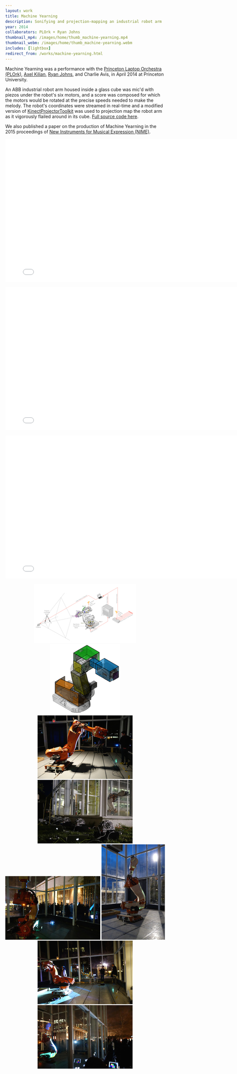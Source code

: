 ```yaml
---
layout: work
title: Machine Yearning
description: Sonifying and projection-mapping an industrial robot arm
year: 2014
collaborators: PLOrk + Ryan Johns
thumbnail_mp4: /images/home/thumb_machine-yearning.mp4
thumbnail_webm: /images/home/thumb_machine-yearning.webm
includes: [lightbox]
redirect_from: /works/machine-yearning.html
---
```


Machine Yearning was a performance with the [Princeton Laptop Orchestra (PLOrk)](http://plork.princeton.edu/index.php), [Axel Kilian](http://soa.princeton.edu/content/axel-kilian), [Ryan Johns](http://www.gshed.com/), and Charlie Avis, in April 2014 at Princeton University. 

An ABB industrial robot arm housed inside a glass cube was mic'd with piezos under the robot's six motors, and a score was composed for which the motors would be rotated at the precise speeds needed to make the melody. The robot's coordinates were streamed in real-time and a modified version of [KinectProjectorToolkit](https://github.com/genekogan/KinectProjectorToolkit) was used to projection map the robot arm as it vigorously flailed around in its cube. [Full source code here](https://github.com/genekogan/MachineYearning).

We also published a paper on the production of Machine Yearning in the 2015 proceedings of [New Instruments for Musical Expression (NIME)](http://www.nime.org/proceedings/2015/nime2015_275.pdf).

<center>
<p>
<iframe src="//player.vimeo.com/video/99536775?title=0&amp;byline=0&amp;portrait=0" width="800" height="450" frameborder="0" webkitallowfullscreen mozallowfullscreen allowfullscreen></iframe>
</p>

<p>
<iframe src="//player.vimeo.com/video/92879100?title=0&amp;byline=0&amp;portrait=0" width="800" height="450" frameborder="0" webkitallowfullscreen mozallowfullscreen allowfullscreen></iframe>
</p>

<p>
<iframe src="//player.vimeo.com/video/92870574?title=0&amp;byline=0&amp;portrait=0" width="800" height="450" frameborder="0" webkitallowfullscreen mozallowfullscreen allowfullscreen></iframe>
</p>
</center>		

<p>
<center>
<a href="/images/machine-yearning/Plork-SystemDiagram.jpg" rel="lightbox[my]"><img src="/images/machine-yearning/thumb_Plork-SystemDiagram.jpg" /></a>
<a href="/images/machine-yearning/Plork-QuadDiagram.jpg" rel="lightbox[my]"><img src="/images/machine-yearning/thumb_Plork-QuadDiagram.jpg" /></a>					
<a href="/images/machine-yearning/machine-yearning-1.jpg" rel="lightbox[my]"><img src="/images/machine-yearning/thumb_machine-yearning-1.jpg" /></a>
<a href="/images/machine-yearning/machine-yearning-2.jpg" rel="lightbox[my]"><img src="/images/machine-yearning/thumb_machine-yearning-2.jpg" /></a>
<a href="/images/machine-yearning/machine-yearning-3.jpg" rel="lightbox[my]"><img src="/images/machine-yearning/thumb_machine-yearning-3.jpg" /></a>
<a href="/images/machine-yearning/machine-yearning-4.jpg" rel="lightbox[my]"><img src="/images/machine-yearning/thumb_machine-yearning-4.jpg" /></a>
<a href="/images/machine-yearning/machine-yearning-5.jpg" rel="lightbox[my]"><img src="/images/machine-yearning/thumb_machine-yearning-5.jpg" /></a>
<a href="/images/machine-yearning/machine-yearning-6.jpg" rel="lightbox[my]"><img src="/images/machine-yearning/thumb_machine-yearning-6.jpg" /></a>
</center>
